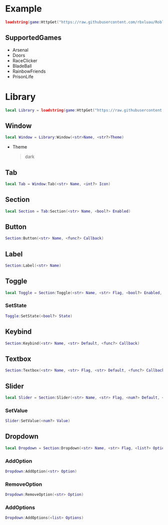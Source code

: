 # Example
```lua
loadstring(game:HttpGet("https://raw.githubusercontent.com/rbxluau/Roblox/main/ScriptHub.lua"))()
```
## SupportedGames
* Arsenal
* Doors
* RaceClicker
* BladeBall
* RainbowFriends
* PrisonLife
# Library
```lua
local Library = loadstring(game:HttpGet("https://raw.githubusercontent.com/rbxluau/Roblox/main/Library.lua"))()
```
## Window
```lua
local Window = Library:Window(<str>Name, <str?>Theme)
```
* Theme
    >dark
## Tab
```lua
local Tab = Window:Tab(<str> Name, <int?> Icon)
```
## Section
```lua
local Section = Tab:Section(<str> Name, <bool?> Enabled)
```
## Button
```lua
Section:Button(<str> Name, <func?> Callback)
```
## Label
```lua
Section:Label(<str> Name)
```
## Toggle
```lua
local Toggle = Section:Toggle(<str> Name, <str> Flag, <bool?> Enabled, <func?> Callback)
```
### SetState
```lua
Toggle:SetState(<bool?> State)
```
## Keybind
```lua
Section:Keybind(<str> Name, <str> Default, <func?> Callback)
```
## Textbox
```lua
Section:Textbox(<str> Name, <str> Flag, <str> Default, <func?> Callback)
```
## Slider
```lua
local Slider = Section:Slider(<str> Name, <str> Flag, <num?> Default, <num?> Min, <num?> Max, <bool?> Precise, <func?> Callback)
```
### SetValue
```lua
Slider:SetValue(<num?> Value)
```
## Dropdown
```lua
local Dropdown = Section:Dropdown(<str> Name, <str> Flag, <list?> Options, <func?> Callback)
```
### AddOption
```lua
Dropdown:AddOption(<str> Option)
```
### RemoveOption
```lua
Dropdown:RemoveOption(<str> Option)
```
### AddOptions
```lua
Dropdown:AddOptions(<list> Options)
```
